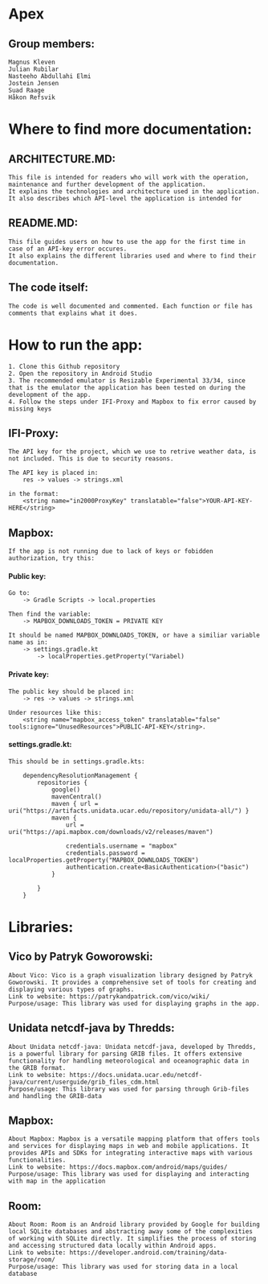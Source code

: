 # Apex

## Group members:

    Magnus Kleven
    Julian Rubilar
    Nasteeho Abdullahi Elmi
    Jostein Jensen
    Suad Raage
    Håkon Refsvik
    

# Where to find more documentation:

## ARCHITECTURE.MD:
    This file is intended for readers who will work with the operation, maintenance and further development of the application. 
    It explains the technologies and architecture used in the application. It also describes which API-level the application is intended for

## README.MD:
    This file guides users on how to use the app for the first time in case of an API-key error occures.
    It also explains the different libraries used and where to find their documentation.

## The code itself:
    The code is well documented and commented. Each function or file has comments that explains what it does. 

# How to run the app:
    1. Clone this Github repository
    2. Open the repository in Android Studio
    3. The recommended emulator is Resizable Experimental 33/34, since that is the emulator the application has been tested on during the development of the app.
    4. Follow the steps under IFI-Proxy and Mapbox to fix error caused by missing keys
    
    
## IFI-Proxy:

    The API key for the project, which we use to retrive weather data, is not included. This is due to security reasons.

    The API key is placed in:
        res -> values -> strings.xml 

    in the format:
        <string name="in2000ProxyKey" translatable="false">YOUR-API-KEY-HERE</string>

## Mapbox:

    If the app is not running due to lack of keys or fobidden authorization, try this:

#### Public key:

    Go to:
        -> Gradle Scripts -> local.properties

    Then find the variable:
        -> MAPBOX_DOWNLOADS_TOKEN = PRIVATE KEY

    It should be named MAPBOX_DOWNLOADS_TOKEN, or have a similiar variable name as in:
        -> settings.gradle.kt 
            -> localProperties.getProperty("Variabel)


#### Private key:
    The public key should be placed in:
        -> res -> values -> strings.xml

    Under resources like this:  
        <string name="mapbox_access_token" translatable="false" tools:ignore="UnusedResources">PUBLIC-API-KEY</string>.


#### settings.gradle.kt:

    This should be in settings.gradle.kts: 

        dependencyResolutionManagement {
            repositories {
                google()
                mavenCentral()
                maven { url = uri("https://artifacts.unidata.ucar.edu/repository/unidata-all/") }
                maven {
                    url = uri("https://api.mapbox.com/downloads/v2/releases/maven")

                    credentials.username = "mapbox"
                    credentials.password = localProperties.getProperty("MAPBOX_DOWNLOADS_TOKEN")
                    authentication.create<BasicAuthentication>("basic")
                }

            }
        }
        
# Libraries:

## Vico by Patryk Goworowski:
    About Vico: Vico is a graph visualization library designed by Patryk Goworowski. It provides a comprehensive set of tools for creating and displaying various types of graphs.
    Link to website: https://patrykandpatrick.com/vico/wiki/
    Purpose/usage: This library was used for displaying graphs in the app. 
    
## Unidata netcdf-java by Thredds:
    About Unidata netcdf-java: Unidata netcdf-java, developed by Thredds, is a powerful library for parsing GRIB files. It offers extensive functionality for handling meteorological and oceanographic data in the GRIB format.
    Link to website: https://docs.unidata.ucar.edu/netcdf-java/current/userguide/grib_files_cdm.html
    Purpose/usage: This library was used for parsing through Grib-files and handling the GRIB-data
    
## Mapbox:
    About Mapbox: Mapbox is a versatile mapping platform that offers tools and services for displaying maps in web and mobile applications. It provides APIs and SDKs for integrating interactive maps with various functionalities.
    Link to website: https://docs.mapbox.com/android/maps/guides/
    Purpose/usage: This library was used for displaying and interacting with map in the application
    
## Room:
    About Room: Room is an Android library provided by Google for building local SQLite databases and abstracting away some of the complexities of working with SQLite directly. It simplifies the process of storing and accessing structured data locally within Android apps.
    Link to website: https://developer.android.com/training/data-storage/room/
    Purpose/usage: This library was used for storing data in a local database
